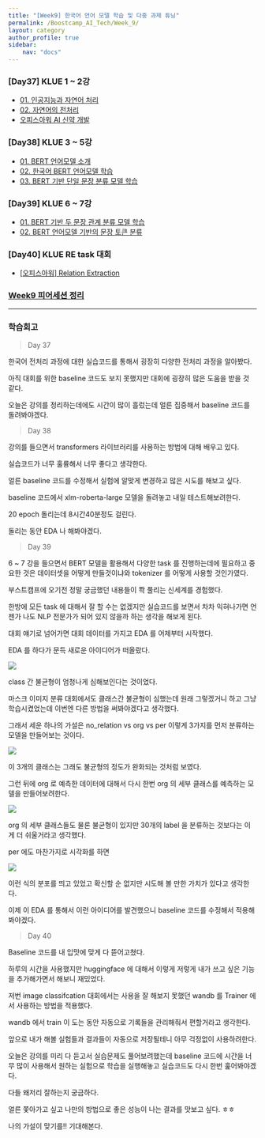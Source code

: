 ```yaml
---
title: "[Week9] 한국어 언어 모델 학습 및 다중 과제 튜닝"
permalink: /Boostcamp_AI_Tech/Week_9/
layout: category
author_profile: true
sidebar:
    nav: "docs"
---
```


### [Day37] KLUE 1 ~ 2강

- [01. 인공지능과 자연어 처리]({{site.url}}/boostcamp_ai_tech/week_9/day_37/01.-AI-and-NLP/)
- [02. 자연어의 전처리]({{site.url}}/boostcamp_ai_tech/week_9/day_37/02.-Preprocessing-of-Natural-Language/)
- [오피스아워 AI 신약 개발]({{site.url}}/boostcamp_ai_tech/week_9/day_37/OfficeHour-AI-drug-development/)

### [Day38] KLUE 3 ~ 5강

- [01. BERT 언어모델 소개]({{site.url}}/boostcamp_ai_tech/week_9/day_38/01.-Introduce-BERT-Language-Model/)
- [02. 한국어 BERT 언어모델 학습]({{site.url}}/boostcamp_ai_tech/week_9/day_38/02.-Train-Korean-BERT-Language-Model/)
- [03. BERT 기반 단일 문장 분류 모델 학습]({{site.url}}/boostcamp_ai_tech/week_9/day_38/03.-single-sentence-classification-based-BERT-train/)

### [Day39] KLUE 6 ~ 7강

- [01. BERT 기반 두 문장 관계 분류 모델 학습]({{site.url}}/boostcamp_ai_tech/week_9/day_39/01.-BERT-based-two-sentence-relationship-classification-model-training/)
- [02. BERT 언어모델 기반의 문장 토큰 분류]({{site.url}}/boostcamp_ai_tech/week_9/day_39/02.-Classification-of-sentence-tokens-based-on-the-BERT-language-model/)

### [Day40] KLUE RE task 대회

- [[오피스아워] Relation Extraction]({{site.url}}/boostcamp_ai_tech/week_9/day_40/OfficeHour-Relation-Extraction/)

### [Week9 피어세션 정리](https://github.com/sangmandu/SangSangPlus/tree/main/Meet-up%20log/Week%200)

---
### 학습회고

> Day 37

한국어 전처리 과정에 대한 실습코드를 통해서 굉장히 다양한 전처리 과정을 알아봤다.

아직 대회를 위한 baseline 코드도 보지 못했지만 대회에 굉장히 많은 도움을 받을 것 같다.

오늘은 강의를 정리하는데에도 시간이 많이 흘렀는데 얼른 집중해서 baseline 코드를 돌려봐야겠다.

> Day 38

강의를 들으면서 transformers 라이브러리를 사용하는 방법에 대해 배우고 있다.

실습코드가 너무 훌륭해서 너무 좋다고 생각한다.

얼른 baseline 코드를 수정해서 실험에 알맞게 변경하고 많은 시도를 해보고 싶다.

baseline 코드에서 xlm-roberta-large 모델을 돌려놓고 내일 테스트해보려한다.

20 epoch 돌리는데 8시간40분정도 걸린다. 

돌리는 동안 EDA 나 해봐야겠다.

> Day 39

6 ~ 7 강을 들으면서 BERT 모델을 활용해서 다양한 task 를 진행하는데에 필요하고 중요한 것은 데이터셋을 어떻게 
만들것이냐와 tokenizer 를 어떻게 사용할 것인가였다.

부스트캠프에 오기전 정말 궁금했던 내용들이 쫙 풀리는 신세계를 경험했다.

한방에 모든 task 에 대해서 잘 할 수는 없겠지만 실습코드를 보면서 차차 익혀나가면 언젠가 나도 NLP 전문가가 되어 있지
않을까 하는 생각을 해보게 된다.

대회 얘기로 넘어가면 대회 데이터를 가지고 EDA 를 어제부터 시작했다.

EDA 를 하다가 문득 새로운 아이디어가 떠올랐다.

![]({{site.url}}/assets/images/5b2ea144.png)

class 간 불균형이 엄청나게 심해보인다는 것이었다.

마스크 이미지 분류 대회에서도 클래스간 불균형이 심했는데 원래 그렇겠거니 하고 그냥 학습시켰었는데 이번엔 다른 방법을
써봐야겠다고 생각했다.

그래서 세운 하나의 가설은 no_relation vs org vs per 이렇게 3가지를 먼저 분류하는 모델을 만들어보는 것이다.

![]({{site.url}}/assets/images/d218291e.png)

이 3개의 클래스는 그래도 불균형의 정도가 완화되는 것처럼 보였다.

그런 뒤에 org 로 예측한 데이터에 대해서 다시 한번 org 의 세부 클래스를 예측하는 모델을 만들어보려한다.

![]({{site.url}}/assets/images/268d04df.png)

org 의 세부 클래스들도 물론 불균형이 있지만 30개의 label 을 분류하는 것보다는 이게 더 쉬울거라고 생각했다.

per 에도 마찬가지로 시각화를 하면 

![]({{site.url}}/assets/images/b32e178d.png)

이런 식의 분포를 띄고 있었고 확신할 순 없지만 시도해 볼 만한 가치가 있다고 생각한다.

이제 이 EDA 를 통해서 이런 아이디어를 발견했으니 baseline 코드를 수정해서 적용해봐야겠다.

> Day 40

Baseline 코드를 내 입맛에 맞게 다 뜯어고쳤다.

하루의 시간을 사용했지만 huggingface 에 대해서 이렇게 저렇게 내가 쓰고 싶은 기능을 추가해가면서 해보니 재밌었다.

저번 image classifcation 대회에서는 사용을 잘 해보지 못했던 wandb 를 Trainer 에서 사용하는 방법을 적용했다.

wandb 에서 train 이 도는 동안 자동으로 기록들을 관리해줘서 편할거라고 생각한다.

앞으로 내가 해볼 실험들과 결과들이 자동으로 저장될테니 아무 걱정없이 사용하려한다.

오늘은 강의를 미리 다 듣고서 실습문제도 풀어보려했는데 baseline 코드에 시간을 너무 많이 사용해서 원하는 실험으로
학습을 실행해놓고 실습코드도 다시 한번 훑어봐야겠다.

다들 왜저리 잘하는지 궁금하다.

얼른 쫓아가고 싶고 나만의 방법으로 좋은 성능이 나는 결과를 맛보고 싶다. ㅎㅎ

나의 가설이 맞기를!! 기대해본다.




